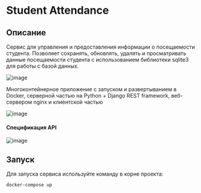 # Student Attendance

## Описание

Сервис для управления и предоставления информации о посещаемости студента. Позволяет сохранять, обновлять, удалять и просматривать данные посещаемости студента с использованием библиотеки sqlite3 для работы с базой данных.

![image](https://github.com/user-attachments/assets/2d318e08-97ee-4ef2-a6a4-09c16058de77)

Многоконтейнерное приложение с запуском и развертыванием в Docker, 
серверной частью на Python + Django REST framework, веб-сервером nginx и клиентской частью

![image](https://github.com/user-attachments/assets/9adfa277-4d0a-496d-a3d4-4ab009850a31)

#### Спецификация API

![image](https://github.com/user-attachments/assets/e16d864d-97f1-4989-8544-fb3d8dce2974)



## Запуск

Для запуска сервиса используйте команду в корне проекта:

```
docker-compose up
```
